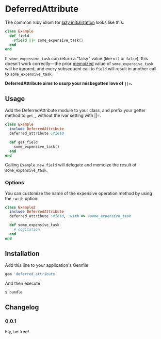 # DeferredAttribute

The common ruby idiom for [lazy initialization](http://en.wikipedia.org/wiki/Lazy_initialization)
looks like this:

``` ruby
class Example
  def field
    @field ||= some_expensive_task()
  end
end
```

If ```some_expensive_task``` can return a "falsy" value (like ```nil``` or ```false```), this
doesn't work correctly—the prior [memoized](http://en.wikipedia.org/wiki/Memoization) value of
```some_expensive_task``` will be ignored, and every subsequent call to ```field``` will result
in another call to ```some_expensive_task```.

<strong>DeferredAttribute aims to usurp your misbegotten love of ```||=```.</strong>

## Usage

Add the DeferredAttribute module to your class, and prefix your getter method to ```get_```, without
the ivar setting with ||=.

``` ruby
class Example
  include DeferredAttribute
  deferred_attribute :field

  def get_field
    some_expensive_task()
  end
end
```

Calling ```Example.new.field``` will delegate and memoize the result of ```some_expensive_task```.

### Options

You can customize the name of the expensive operation method by using the ```:with``` option:

``` ruby
class Example2
  include DeferredAttribute
  deferred_attribute :field, :with => :some_expensive_task

  def some_expensive_task
    # cogitation
  end
end
```

## Installation

Add this line to your application's Gemfile:

``` ruby
gem 'deferred_attribute'
```

And then execute:

    $ bundle

## Changelog

### 0.0.1

Fly, be free!

